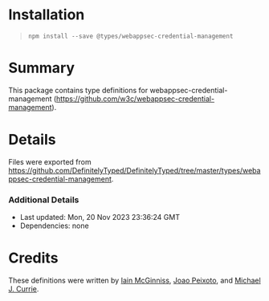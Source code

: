 # Installation
> `npm install --save @types/webappsec-credential-management`

# Summary
This package contains type definitions for webappsec-credential-management (https://github.com/w3c/webappsec-credential-management).

# Details
Files were exported from https://github.com/DefinitelyTyped/DefinitelyTyped/tree/master/types/webappsec-credential-management.

### Additional Details
 * Last updated: Mon, 20 Nov 2023 23:36:24 GMT
 * Dependencies: none

# Credits
These definitions were written by [Iain McGinniss](https://github.com/iainmcgin), [Joao Peixoto](https://github.com/Hartimer), and [Michael J. Currie](https://github.com/Basaingeal).
